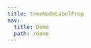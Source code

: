 ```yaml
---
title: treeNodeLabelProp
nav:
  title: Demo
  path: /demo
---
```


<code src="../../examples/treeNodeLabelProp.tsx"></code>
